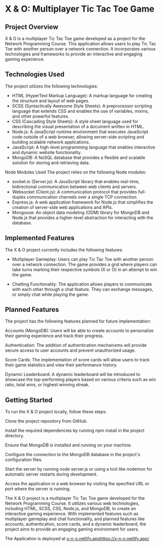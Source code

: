 # X & O: Multiplayer Tic Tac Toe Game
## Project Overview
X & O is a multiplayer Tic Tac Toe game developed as a project for the Network Programming Course. This application allows users to play Tic Tac Toe with another person over a network connection. It incorporates various technologies and frameworks to provide an interactive and engaging gaming experience.

## Technologies Used
The project utilizes the following technologies:

- HTML (HyperText Markup Language): A markup language for creating the structure and layout of web pages.
- SCSS (Syntactically Awesome Style Sheets): A preprocessor scripting language that extends CSS and enables the use of variables, mixins, and other powerful features.
- CSS (Cascading Style Sheets): A style sheet language used for describing the visual presentation of a document written in HTML.
- Node.js: A JavaScript runtime environment that executes JavaScript code outside of a web browser, allowing server-side scripting and building scalable network applications.
- JavaScript: A high-level programming language that enables interactive and dynamic website functionality.
- MongoDB: A NoSQL database that provides a flexible and scalable solution for storing and retrieving data.

Node Modules Used
The project relies on the following Node modules:

- socket.io (Server.js): A JavaScript library that enables real-time, bidirectional communication between web clients and servers.
- Websocket (Client.js): A communication protocol that provides full-duplex communication channels over a single TCP connection.
- Express.js: A web application framework for Node.js that simplifies the creation of server-side web applications and APIs.
- Mongoose: An object data modeling (ODM) library for MongoDB and Node.js that provides a higher-level abstraction for interacting with the database.

## Implemented Features
The X & O project currently includes the following features:

- Multiplayer Gameplay: Users can play Tic Tac Toe with another person over a network connection. The game provides a grid where players can take turns marking their respective symbols (X or O) in an attempt to win the game.

- Chatting Functionality: The application allows players to communicate with each other through a chat feature. They can exchange messages, or simply chat while playing the game.

## Planned Features
The project has the following features planned for future implementation:

Accounts (MongoDB): Users will be able to create accounts to personalize their gaming experience and track their progress.

Authentication: The addition of authentication mechanisms will provide secure access to user accounts and prevent unauthorized usage.

Score Cards: The implementation of score cards will allow users to track their game statistics and view their performance history.

Dynamic Leaderboard: A dynamic leaderboard will be introduced to showcase the top-performing players based on various criteria such as win ratio, total wins, or highest winning streak.

## Getting Started
To run the X & O project locally, follow these steps:

Clone the project repository from GitHub.

Install the required dependencies by running npm install in the project directory.

Ensure that MongoDB is installed and running on your machine.

Configure the connection to the MongoDB database in the project's configuration files.

Start the server by running node server.js or using a tool like nodemon for automatic server restarts during development.

Access the application in a web browser by visiting the specified URL or port where the server is running.

The X & O project is a multiplayer Tic Tac Toe game developed for the Network Programming Course. It utilizes various web technologies, including HTML, SCSS, CSS, Node.js, and MongoDB, to create an interactive gaming experience. With implemented features such as multiplayer gameplay and chat functionality, and planned features like accounts, authentication, score cards, and a dynamic leaderboard, the project aims to provide an engaging gaming environment for users.

The Application is deployed at [x-n-o.netlify.app](https://x-n-o.netlify.app/)https://x-n-o.netlify.app/
